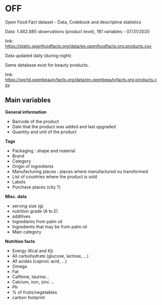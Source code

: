 # OFF
Open Food Fact dataset - Data, Codebook and descriptive statistics

Data: 1.462.885 observations (product level), 181 variables - 07/31/2020

link: https://static.openfoodfacts.org/data/en.openfoodfacts.org.products.csv

Data updated daily (during night)

Same database exist for beauty products.

link: https://world.openbeautyfacts.org/data/en.openbeautyfacts.org.products.csv

## Main variables
**General information**
- Barcode of the product
- Date that the product was added and last upgraded
- Quantity and unit of the product

**Tags**
- Packaging : shape and material
- Brand
- Category
- Origin of ingredients
- Manufacturing places : places where manufactured ou transformed
- List of countries where the product is sold
- Labels
- Purchase places (city ?)

**Misc. data**
- serving size (g)
- nutrition grade (A to E)
- additives
- Ingredients from palm oil
- Ingredients that may be from palm oil
- Main category

**Nutrition facts**
- Energy (Kcal and Kj)
- All carbohydrate (glucose, lactose, ...)
- All acides (caproic acid, ...)
- Omega
- Fat
- Caffeine, taurine...
- Calcium, iron, zinc ...
- Ph
- % of fruits/vegetables
- carbon footprint
